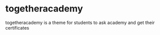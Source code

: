 # togetheracademy
togetheracademy is a theme for students to ask academy and get their certificates
